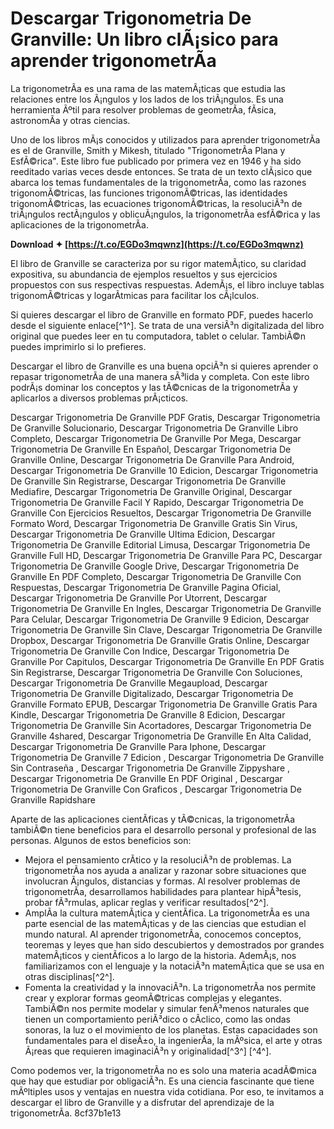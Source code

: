# Descargar Trigonometria De Granville: Un libro clÃ¡sico para aprender trigonometrÃ­a
 
La trigonometrÃ­a es una rama de las matemÃ¡ticas que estudia las relaciones entre los Ã¡ngulos y los lados de los triÃ¡ngulos. Es una herramienta Ãºtil para resolver problemas de geometrÃ­a, fÃ­sica, astronomÃ­a y otras ciencias.
 
Uno de los libros mÃ¡s conocidos y utilizados para aprender trigonometrÃ­a es el de Granville, Smith y Mikesh, titulado "TrigonometrÃ­a Plana y EsfÃ©rica". Este libro fue publicado por primera vez en 1946 y ha sido reeditado varias veces desde entonces. Se trata de un texto clÃ¡sico que abarca los temas fundamentales de la trigonometrÃ­a, como las razones trigonomÃ©tricas, las funciones trigonomÃ©tricas, las identidades trigonomÃ©tricas, las ecuaciones trigonomÃ©tricas, la resoluciÃ³n de triÃ¡ngulos rectÃ¡ngulos y oblicuÃ¡ngulos, la trigonometrÃ­a esfÃ©rica y las aplicaciones de la trigonometrÃ­a.
 
**Download ✦ [https://t.co/EGDo3mqwnz](https://t.co/EGDo3mqwnz)**


 
El libro de Granville se caracteriza por su rigor matemÃ¡tico, su claridad expositiva, su abundancia de ejemplos resueltos y sus ejercicios propuestos con sus respectivas respuestas. AdemÃ¡s, el libro incluye tablas trigonomÃ©tricas y logarÃ­tmicas para facilitar los cÃ¡lculos.
 
Si quieres descargar el libro de Granville en formato PDF, puedes hacerlo desde el siguiente enlace[^1^]. Se trata de una versiÃ³n digitalizada del libro original que puedes leer en tu computadora, tablet o celular. TambiÃ©n puedes imprimirlo si lo prefieres.
 
Descargar el libro de Granville es una buena opciÃ³n si quieres aprender o repasar trigonometrÃ­a de una manera sÃ³lida y completa. Con este libro podrÃ¡s dominar los conceptos y las tÃ©cnicas de la trigonometrÃ­a y aplicarlos a diversos problemas prÃ¡cticos.
 
Descargar Trigonometria De Granville PDF Gratis,  Descargar Trigonometria De Granville Solucionario,  Descargar Trigonometria De Granville Libro Completo,  Descargar Trigonometria De Granville Por Mega,  Descargar Trigonometria De Granville En Español,  Descargar Trigonometria De Granville Online,  Descargar Trigonometria De Granville Para Android,  Descargar Trigonometria De Granville 10 Edicion,  Descargar Trigonometria De Granville Sin Registrarse,  Descargar Trigonometria De Granville Mediafire,  Descargar Trigonometria De Granville Original,  Descargar Trigonometria De Granville Facil Y Rapido,  Descargar Trigonometria De Granville Con Ejercicios Resueltos,  Descargar Trigonometria De Granville Formato Word,  Descargar Trigonometria De Granville Gratis Sin Virus,  Descargar Trigonometria De Granville Ultima Edicion,  Descargar Trigonometria De Granville Editorial Limusa,  Descargar Trigonometria De Granville Full HD,  Descargar Trigonometria De Granville Para PC,  Descargar Trigonometria De Granville Google Drive,  Descargar Trigonometria De Granville En PDF Completo,  Descargar Trigonometria De Granville Con Respuestas,  Descargar Trigonometria De Granville Pagina Oficial,  Descargar Trigonometria De Granville Por Utorrent,  Descargar Trigonometria De Granville En Ingles,  Descargar Trigonometria De Granville Para Celular,  Descargar Trigonometria De Granville 9 Edicion,  Descargar Trigonometria De Granville Sin Clave,  Descargar Trigonometria De Granville Dropbox,  Descargar Trigonometria De Granville Gratis Online,  Descargar Trigonometria De Granville Con Indice,  Descargar Trigonometria De Granville Por Capitulos,  Descargar Trigonometria De Granville En PDF Gratis Sin Registrarse,  Descargar Trigonometria De Granville Con Soluciones,  Descargar Trigonometria De Granville Megaupload,  Descargar Trigonometria De Granville Digitalizado,  Descargar Trigonometria De Granville Formato EPUB,  Descargar Trigonometria De Granville Gratis Para Kindle,  Descargar Trigonometria De Granville 8 Edicion,  Descargar Trigonometria De Granville Sin Acortadores,  Descargar Trigonometria De Granville 4shared,  Descargar Trigonometria De Granville En Alta Calidad,  Descargar Trigonometria De Granville Para Iphone,  Descargar Trigonometria De Granville 7 Edicion ,  Descargar Trigonometria De Granville Sin Contraseña ,  Descargar Trigonometria De Granville Zippyshare ,  Descargar Trigonometria De Granville En PDF Original ,  Descargar Trigonometria De Granville Con Graficos ,  Descargar Trigonometria De Granville Rapidshare

Aparte de las aplicaciones cientÃ­ficas y tÃ©cnicas, la trigonometrÃ­a tambiÃ©n tiene beneficios para el desarrollo personal y profesional de las personas. Algunos de estos beneficios son:
 
- Mejora el pensamiento crÃ­tico y la resoluciÃ³n de problemas. La trigonometrÃ­a nos ayuda a analizar y razonar sobre situaciones que involucran Ã¡ngulos, distancias y formas. Al resolver problemas de trigonometrÃ­a, desarrollamos habilidades para plantear hipÃ³tesis, probar fÃ³rmulas, aplicar reglas y verificar resultados[^2^].
- AmplÃ­a la cultura matemÃ¡tica y cientÃ­fica. La trigonometrÃ­a es una parte esencial de las matemÃ¡ticas y de las ciencias que estudian el mundo natural. Al aprender trigonometrÃ­a, conocemos conceptos, teoremas y leyes que han sido descubiertos y demostrados por grandes matemÃ¡ticos y cientÃ­ficos a lo largo de la historia. AdemÃ¡s, nos familiarizamos con el lenguaje y la notaciÃ³n matemÃ¡tica que se usa en otras disciplinas[^2^].
- Fomenta la creatividad y la innovaciÃ³n. La trigonometrÃ­a nos permite crear y explorar formas geomÃ©tricas complejas y elegantes. TambiÃ©n nos permite modelar y simular fenÃ³menos naturales que tienen un comportamiento periÃ³dico o cÃ­clico, como las ondas sonoras, la luz o el movimiento de los planetas. Estas capacidades son fundamentales para el diseÃ±o, la ingenierÃ­a, la mÃºsica, el arte y otras Ã¡reas que requieren imaginaciÃ³n y originalidad[^3^] [^4^].

Como podemos ver, la trigonometrÃ­a no es solo una materia acadÃ©mica que hay que estudiar por obligaciÃ³n. Es una ciencia fascinante que tiene mÃºltiples usos y ventajas en nuestra vida cotidiana. Por eso, te invitamos a descargar el libro de Granville y a disfrutar del aprendizaje de la trigonometrÃ­a.
 8cf37b1e13
 
